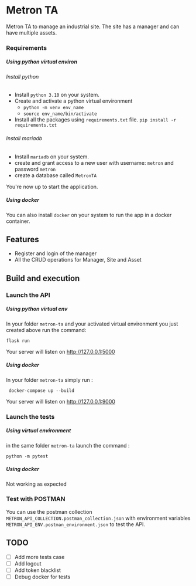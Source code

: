 # Metron TA

Metron TA to manage an industrial site. 
The site has a manager and can have multiple assets.

### Requirements
##### Using python virtual environ
###### Install python
- Install `python 3.10` on your system.
- Create and activate a python virtual environment
    - `python -m venv env_name`
    - `source env_name/bin/activate`
- Install all the packages using `requirements.txt` file.
  `pip install -r requirements.txt`

###### Install mariadb
- Install `mariadb` on your system.
- create and grant access to a new user with username: `metron` and password `metron`
- create a database called `MetronTA`

You're now up to start the application.
##### Using docker
You can also install `docker` on your system to run the app in a docker container.

## Features

- Register and login of the manager
- All the CRUD operations for Manager, Site and Asset
## Build and execution

### Launch the API
##### Using python virtual env
In your folder `metron-ta` and your activated virtual environment you just created above run the command:

```
flask run
```
Your server will listen on http://127.0.0.1:5000
##### Using docker
In your folder `metron-ta` simply run :
```
 docker-compose up --build
```
Your server will listen on http://127.0.0.1:9000
### Launch the tests
##### Using virtual environment
in the same folder `metron-ta` launch the command :

```
python -m pytest
```
##### Using docker

Not working as expected

### Test with POSTMAN

You can use the postman collection `METRON_API_COLLECTION.postman_collection.json` with environment variables `METRON_API_ENV.postman_environment.json` to test the API.

## TODO

- [ ] Add more tests case
- [ ] Add logout
- [ ] Add token blacklist
- [ ] Debug docker for tests

